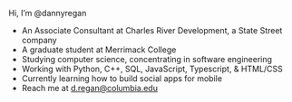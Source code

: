 Hi, I’m @dannyregan
- An Associate Consultant at Charles River Development, a State Street company
- A graduate student at Merrimack College
- Studying computer science, concentrating in software engineering
- Working with Python, C++, SQL, JavaScript, Typescript, & HTML/CSS
- Currently learning how to build social apps for mobile
- Reach me at d.regan@columbia.edu

<!---
dannyregan/dannyregan is a ✨ special ✨ repository because its `README.md` (this file) appears on your GitHub profile.
You can click the Preview link to take a look at your changes.
--->
